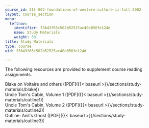 ```yaml
---
course_id: 21l-002-foundations-of-western-culture-ii-fall-2002
layout: course_section
menu:
  leftnav:
    identifier: f3643f65c502b52525ac40e050fe124d
    name: Study Materials
    weight: 50
title: Study Materials
type: course
uid: f3643f65c502b52525ac40e050fe124d

---
```


The following resources are provided to supplement course reading assignments.

Blake on Voltaire and others ([PDF]({{< baseurl >}}/sections/study-materials/blake))  
Uncle Tom's Cabin, Volume 1 ([PDF]({{< baseurl >}}/sections/study-materials/outline1))  
Uncle Tom's Cabin, Volume 2 ([PDF]({{< baseurl >}}/sections/study-materials/outline2))  
Outline: Anil's Ghost ([PDF]({{< baseurl >}}/sections/study-materials/outline3))
